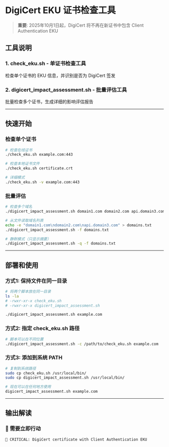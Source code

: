 # **DigiCert EKU 证书检查工具**

> **重要**: 2025年10月1日起，DigiCert 将不再在新证书中包含 Client Authentication EKU

## **工具说明**

### **1. check_eku.sh - 单证书检查工具**
检查单个证书的 EKU 信息，并识别是否为 DigiCert 签发

### **2. digicert_impact_assessment.sh - 批量评估工具**
批量检查多个证书，生成详细的影响评估报告

---

## **快速开始**

### **检查单个证书**
```bash
# 检查在线证书
./check_eku.sh example.com:443

# 检查本地证书文件
./check_eku.sh certificate.crt

# 详细模式
./check_eku.sh -v example.com:443
```

### **批量评估**
```bash
# 检查多个域名
./digicert_impact_assessment.sh domain1.com domain2.com api.domain3.com

# 从文件读取域名列表
echo -e "domain1.com\ndomain2.com\napi.domain3.com" > domains.txt
./digicert_impact_assessment.sh -f domains.txt

# 静默模式（只显示摘要）
./digicert_impact_assessment.sh -q -f domains.txt
```

---

## **部署和使用**

### **方式1: 保持文件在同一目录**
```bash
# 将两个脚本放在同一目录
ls -la
# -rwxr-xr-x check_eku.sh
# -rwxr-xr-x digicert_impact_assessment.sh

./digicert_impact_assessment.sh example.com
```

### **方式2: 指定 check_eku.sh 路径**
```bash
# 脚本可以在不同位置
./digicert_impact_assessment.sh -c /path/to/check_eku.sh example.com
```

### **方式3: 添加到系统 PATH**
```bash
# 复制到系统路径
sudo cp check_eku.sh /usr/local/bin/
sudo cp digicert_impact_assessment.sh /usr/local/bin/

# 现在可以在任何地方使用
digicert_impact_assessment.sh example.com
```

---

## **输出解读**

### **🚨 需要立即行动**
```
🚨 CRITICAL: DigiCert certificate with Client Authentication EKU 